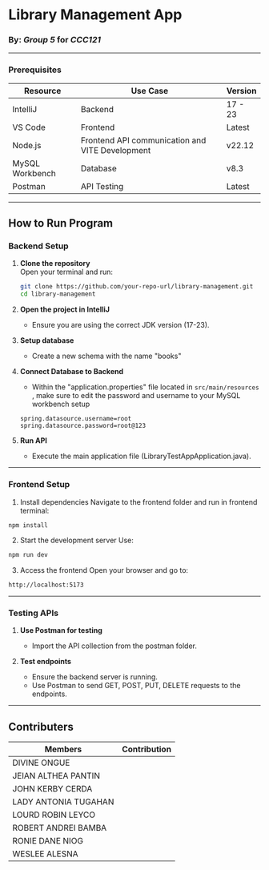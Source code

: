 # Library Management App

### By: *Group 5* for *CCC121*

---

### Prerequisites

| Resource        | Use Case                                        | Version   |
|-----------------|-------------------------------------------------|-----------|
| IntelliJ        | Backend                                         | 17 - 23   |
| VS Code         | Frontend                                        | Latest    |
| Node.js         | Frontend API communication and VITE Development | v22.12    |
| MySQL Workbench | Database                                        | v8.3      |
| Postman         | API Testing                                     | Latest    |

---

## How to Run Program

### Backend Setup
1. **Clone the repository**  
   Open your terminal and run:
      ```bash
      git clone https://github.com/your-repo-url/library-management.git
      cd library-management

2. **Open the project in IntelliJ**
   - Ensure you are using the correct JDK version (17-23).

3. **Setup database**
   - Create a new schema with the name "books"

4. **Connect Database to Backend**
   - Within the "application.properties" file located in `src/main/resources `, make sure to edit the password and username to your MySQL workbench setup
   ```spring set-up file
   spring.datasource.username=root
   spring.datasource.password=root@123

5. **Run API**
   - Execute the main application file (LibraryTestAppApplication.java).

---

### Frontend Setup

1. Install dependencies
   Navigate to the frontend folder and run in frontend terminal:
  ```bash
npm install
 ```

2. Start the development server
Use:
  ```bash
npm run dev
 ```

3. Access the frontend
Open your browser and go to:
```bash
http://localhost:5173
 ```

---

### Testing APIs

1. **Use Postman for testing**
   - Import the API collection from the postman folder.

4. **Test endpoints**
   - Ensure the backend server is running.</li>
   - Use Postman to send GET, POST, PUT, DELETE requests to the endpoints.</li>

---

## Contributers

| Members              | Contribution |
|----------------------|--------------|
| DIVINE ONGUE         |              |
| JEIAN ALTHEA PANTIN  |              |
| JOHN KERBY CERDA     |              |
| LADY ANTONIA TUGAHAN |              |
| LOURD ROBIN LEYCO    |              |
| ROBERT ANDREI BAMBA  |              |
| RONIE DANE NIOG      |              |
| WESLEE ALESNA        |              |
